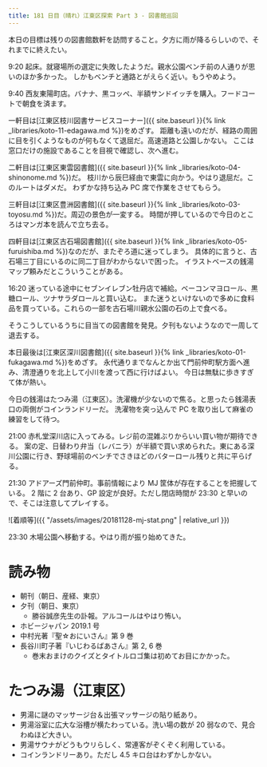 ```yaml
---
title: 181 日目（晴れ）江東区探索 Part 3 - 図書館巡回
---
```


本日の目標は残りの図書館数軒を訪問すること。夕方に雨が降るらしいので、それまでに終えたい。

9:20 起床。就寝場所の選定に失敗したようだ。親水公園ベンチ前の人通りが思いのほか多かった。
しかもベンチと通路とがえらく近い。もうやめよう。

9:40 西友東陽町店。バナナ、黒コッペ、半額サンドイッチを購入。フードコートで朝食を済ます。

一軒目は[江東区枝川図書サービスコーナー]({{ site.baseurl }}{% link _libraries/koto-11-edagawa.md %})をめざす。
距離も遠いのだが、経路の周囲に目を引くようなものが何もなくて退屈だ。高速道路と公園しかない。
ここは窓口だけの施設であることを目視で確認し、次へ進む。

二軒目は[江東区東雲図書館]({{ site.baseurl }}{% link _libraries/koto-04-shinonome.md %})だ。
枝川から辰巳経由で東雲に向かう。やはり退屈だ。このルートはダメだ。
わずかな持ち込み PC 席で作業をさせてもらう。

三軒目は[江東区豊洲図書館]({{ site.baseurl }}{% link _libraries/koto-03-toyosu.md %})だ。周辺の景色が一変する。
時間が押しているので今日のところはマンガ本を読んで立ち去る。

四軒目は[江東区古石場図書館]({{ site.baseurl }}{% link _libraries/koto-05-furuishiba.md %})なのだが、またぞろ道に迷ってしまう。
具体的に言うと、古石場三丁目にいるのに同二丁目がわからないで困った。
イラストベースの銭湯マップ頼みだとこういうことがある。

16:20 迷っている途中にセブンイレブン牡丹店で補給。ベーコンマヨロール、黒糖ロール、ツナサラダロールと買い込む。
また迷うといけないので多めに食料品を買っている。これらの一部を古石場川親水公園の石の上で食べる。

そうこうしているうちに目当ての図書館を発見。夕刊もないようなので一周して退去する。

本日最後は[江東区深川図書館]({{ site.baseurl }}{% link _libraries/koto-01-fukagawa.md %})をめざす。
永代通りまでなんとか出て門前仲町駅方面へ進み、清澄通りを北上して小川を渡って西に行けばよい。
今日は無駄に歩きすぎて体が熱い。

今日の銭湯はたつみ湯（江東区）。洗濯機が少ないので焦る。と思ったら銭湯表口の両側がコインランドリーだ。
洗濯物を突っ込んで PC を取り出して麻雀の練習をして待つ。

21:00 赤札堂深川店に入ってみる。レジ前の混雑ぶりからいい買い物が期待できる。
案の定、日替わり弁当（レバニラ）が半額で買い求められた。東にある深川公園に行き、野球場前のベンチでさきほどのバターロール残りと共に平らげる。

21:30 アドアーズ門前仲町。事前情報により MJ 筐体が存在することを把握している。
2 階に 2 台あり、GP 設定が良好。ただし閉店時間が 23:30 と早いので、そこは注意してプレイする。

![着順等]({{ "/assets/images/20181128-mj-stat.png" | relative_url }})

23:30 木場公園へ移動する。やはり雨が振り始めてきた。

# 読み物

* 朝刊（朝日、産経、東京）
* 夕刊（朝日、東京）
  * 勝谷誠彦先生の訃報。アルコールはやはり怖い。
* ホビージャパン 2019.1 号
* 中村光著『聖☆おにいさん』第 9 巻
* 長谷川町子著『いじわるばあさん』第 2, 6 巻
  * 巻末おまけのクイズとタイトルロゴ集は初めてお目にかかった。

# たつみ湯（江東区）

* 男湯に謎のマッサージ台＆出張マッサージの貼り紙あり。
* 男湯浴室に広大な浴槽が横たわっている。洗い場の数が 20 弱なので、見合わぬほど大きい。
* 男湯サウナがどうもウリらしく、常連客がぞくぞく利用している。
* コインランドリーあり。ただし 4.5 キロ台はわずかしかない。
